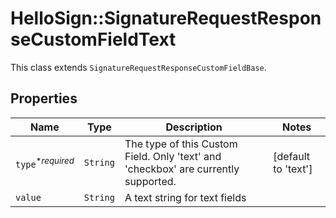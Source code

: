 # HelloSign::SignatureRequestResponseCustomFieldText

This class extends `SignatureRequestResponseCustomFieldBase`.

## Properties

| Name | Type | Description | Notes |
| ---- | ---- | ----------- | ----- |
| `type`<sup>*_required_</sup> | ```String``` |  The type of this Custom Field. Only &#39;text&#39; and &#39;checkbox&#39; are currently supported.  |  [default to 'text'] |
| `value` | ```String``` |  A text string for text fields  |  |

